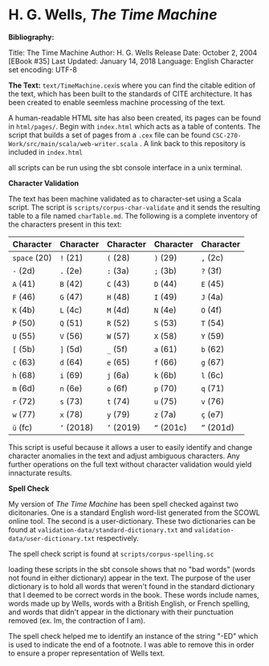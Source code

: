 # H. G. Wells, *The Time Machine*

__Bibliography:__

Title: The Time Machine
Author: H. G. Wells
Release Date: October 2, 2004 [EBook #35] 
Last Updated: January 14, 2018
Language: English
Character set encoding: UTF-8

__The Text:__
`text/TimeMachine.cex`is where you can find the citable edition of the text, which has been built to the standards of CITE architecture. It has been created to enable seemless machine processing of the text. 

A human-readable HTML site has also been created, its pages can be found in `html/pages/`. Begin with `index.html` which acts as a table of contents. The script that builds a set of pages from a `.cex` file can be found `CSC-270-Work/src/main/scala/web-writer.scala` . A link back to this repository is included in `index.html`

all scripts can be run using the sbt console interface in a unix terminal. 

__Character Validation__

The text has been machine validated as to character-set using a Scala script. The script is `scripts/corpus-char-validate` and it sends the resulting table to a file named `charTable.md`. The following is a complete inventory of the characters present in this text:

| Character | Character | Character | Character | Character |
|-----------|-----------|-----------|-----------|-----------|
| `space` (20) | `!` (21) | `(` (28) | `)` (29) | `,` (2c) |
| `-` (2d) | `.` (2e) | `:` (3a) | `;` (3b) | `?` (3f) |
| `A` (41) | `B` (42) | `C` (43) | `D` (44) | `E` (45) |
| `F` (46) | `G` (47) | `H` (48) | `I` (49) | `J` (4a) |
| `K` (4b) | `L` (4c) | `M` (4d) | `N` (4e) | `O` (4f) |
| `P` (50) | `Q` (51) | `R` (52) | `S` (53) | `T` (54) |
| `U` (55) | `V` (56) | `W` (57) | `X` (58) | `Y` (59) |
| `[` (5b) | `]` (5d) | `_` (5f) | `a` (61) | `b` (62) |
| `c` (63) | `d` (64) | `e` (65) | `f` (66) | `g` (67) |
| `h` (68) | `i` (69) | `j` (6a) | `k` (6b) | `l` (6c) |
| `m` (6d) | `n` (6e) | `o` (6f) | `p` (70) | `q` (71) |
| `r` (72) | `s` (73) | `t` (74) | `u` (75) | `v` (76) |
| `w` (77) | `x` (78) | `y` (79) | `z` (7a) | `ç` (e7) |
| `ü` (fc) | `‘` (2018) | `’` (2019) | `“` (201c) | `”` (201d) |

This script is useful because it allows a user to easily identify and change character anomalies in the text and adjust ambiguous characters. Any further operations on the full text without character validation would yield innacturate results. 

__Spell Check__

My version of *The Time Machine* has been spell checked against two dicitonaries. One is a standard English word-list generated from the SCOWL online tool. The second is a user-dictionary. These two dictionaries can be found at `validation-data/standard-dictionary.txt` and `validation-data/user-dictionary.txt` respectively. 

The spell check script is found at `scripts/corpus-spelling.sc`

loading these scripts in the sbt console shows that no "bad words" (words not found in either dictionary) appear in the text. The purpose of the user dictionary is to hold all words that weren't found in the standard dictionary that I deemed to be correct words in the book. These words include names, words made up by Wells, words with a British English, or French spelling, and words that didn't appear in the dictionary with their punctuation removed (ex. Im, the contraction of I am). 

The spell check helped me to identify an instance of the string "-ED" which is used to indicate the end of a footnote. I was able to remove this in order to ensure a proper representation of Wells text. 
